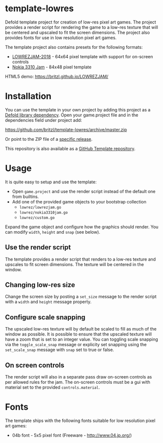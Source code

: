 # template-lowres
Defold template project for creation of low-res pixel art games. The project provides a render script for rendering the game to a low-res texture that will be centered and upscaled to fit the screen dimensions. The project also provides fonts for use in low resolution pixel art games.

The template project also contains presets for the following formats:

* [LOWREZJAM-2018](https://itch.io/jam/lowrezjam-2018) - 64x64 pixel template with support for on-screen controls
* [Nokia 3310 Jam](https://itch.io/jam/3310jam) - 84x48 pixel template

HTML5 demo: https://britzl.github.io/LOWREZJAM/


# Installation
You can use the template in your own project by adding this project as a [Defold library dependency](http://www.defold.com/manuals/libraries/). Open your game.project file and in the dependencies field under project add:

https://github.com/britzl/template-lowres/archive/master.zip

Or point to the ZIP file of a [specific release](https://github.com/britzl/template-lowres/releases).

This repository is also available as a [GitHub Template repository](https://help.github.com/en/articles/creating-a-repository-from-a-template).

# Usage
It is quite easy to setup and use the template:

* Open `game.project` and use the render script instead of the default one from builtins.
* Add one of the provided game objects to your bootstrap collection
  * `lowrez/lowrezjam.go`
  * `lowrez/nokia3310jam.go`
  * `lowrez/custom.go`

Expand the game object and configure how the graphics should render. You can modify `width`, `height` and `snap` (see below).

## Use the render script
The template provides a render script that renders to a low-res texture and upscales to fit screen dimensions. The texture will be centered in the window.

## Changing low-res size
Change the screen size by posting a `set_size` message to the render script with a `width` and `height` message property.

## Configure scale snapping
The upscaled low-res texture will by default be scaled to fill as much of the window as possible. It is possible to ensure that the upscaled texture will have a zoom that is set to an integer value. You can toggling scale snapping via the `toggle_scale_snap` message or explicity set snapping using the `set_scale_snap` message with `snap` set to true or false.

## On screen controls
The render script will also in a separate pass draw on-screen controls as per allowed rules for the jam. The on-screen controls must be a gui with material set to the provided `controls.material`.


# Fonts
The template ships with the following fonts suitable for low resolution pixel art games:

* 04b font - 5x5 pixel font (Freeware - http://www.04.jp.org/)
